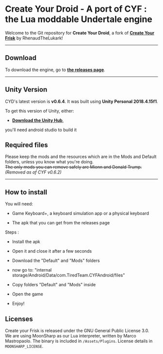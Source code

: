 # Create Your Droid - A port of CYF : the Lua moddable Undertale engine

Welcome to the Git repository for **Create Your Droid**, a fork of [**Create Your Frisk**](www.github.com/RhenaudTheLukark/CreateYourFrisk) by RhenaudTheLukark!



***

## Download

To download the engine, go to [**the releases page**](https://github.com/LavaStudios/CreateYourDroid/releases).

***

## Unity Version

CYD's latest version is **v0.6.4**. It was built using **Unity Personal 2018.4.15f1**.

To get this version of Unity, either:

* [**Download the Unity Hub**](https://unity3d.com/get-unity/download),  

you'll need android studio to build it

## Required files

Please keep the mods and the resources which are in the Mods and Default folders, unless you know what you're doing.  
~~The only mods you can remove safely are Mionn and Donald Trump.~~ *(Removed as of CYF v0.6.2)*

***
## How to install
You will need:

- Game Keyboard+, a keyboard simulation app or a physical keyboard

- The apk that you can get from the releases page 

Steps : 

- Install the apk

- Open it and close it after a few seconds 

- Download the "Default" and "Mods" folders

- now go to:  "internal storage/Android/Data/com.TiredTeam.CYFAndroid/files"

- Copy folders "Default" and "Mods" inside

- Open the game

- Enjoy!

## Licenses

Create your Frisk is released under the GNU General Public License 3.0.  
We are using MoonSharp as our Lua interpreter, written by Marco Mastropaolo. The binary is included in `/Assets/Plugins`. License details in `MOONSHARP_LICENSE`.
